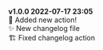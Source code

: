 **v1.0.0 2022-07-17 23:05**  
🚨 Added new action!  
✨ New changelog file  
🏗 Fixed changelog action  


